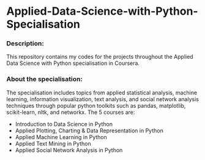 # Applied-Data-Science-with-Python-Specialisation

### Description:  
This repository contains my codes for the projects throughout the Applied Data Science with Python specialisation in Coursera.
  
### About the specialisation:  
The specialisation includes topics from applied statistical analysis, machine learning, information visualization, text analysis, and social network analysis techniques through popular python toolkits such as pandas, matplotlib, scikit-learn, nltk, and networkx.
The 5 courses are:  
- Introduction to Data Science in Python
- Applied Plotting, Charting & Data Representation in Python
- Applied Machine Learning in Python
- Applied Text Mining in Python
- Applied Social Network Analysis in Python
